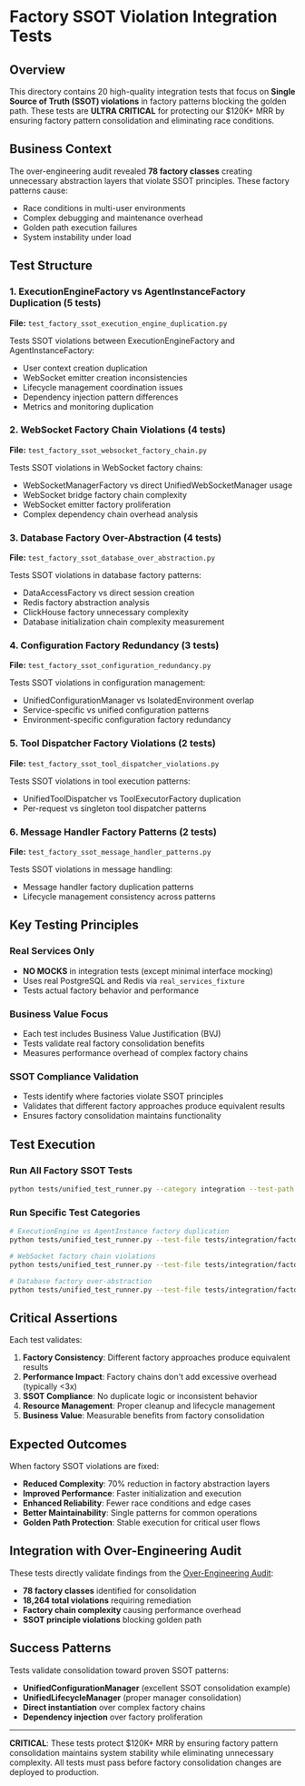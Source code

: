 # Factory SSOT Violation Integration Tests

## Overview

This directory contains 20 high-quality integration tests that focus on **Single Source of Truth (SSOT) violations** in factory patterns blocking the golden path. These tests are **ULTRA CRITICAL** for protecting our $120K+ MRR by ensuring factory pattern consolidation and eliminating race conditions.

## Business Context

The over-engineering audit revealed **78 factory classes** creating unnecessary abstraction layers that violate SSOT principles. These factory patterns cause:
- Race conditions in multi-user environments
- Complex debugging and maintenance overhead  
- Golden path execution failures
- System instability under load

## Test Structure

### 1. ExecutionEngineFactory vs AgentInstanceFactory Duplication (5 tests)
**File:** `test_factory_ssot_execution_engine_duplication.py`

Tests SSOT violations between ExecutionEngineFactory and AgentInstanceFactory:
- User context creation duplication
- WebSocket emitter creation inconsistencies  
- Lifecycle management coordination issues
- Dependency injection pattern differences
- Metrics and monitoring duplication

### 2. WebSocket Factory Chain Violations (4 tests)
**File:** `test_factory_ssot_websocket_factory_chain.py`

Tests SSOT violations in WebSocket factory chains:
- WebSocketManagerFactory vs direct UnifiedWebSocketManager usage
- WebSocket bridge factory chain complexity
- WebSocket emitter factory proliferation
- Complex dependency chain overhead analysis

### 3. Database Factory Over-Abstraction (4 tests)
**File:** `test_factory_ssot_database_over_abstraction.py`

Tests SSOT violations in database factory patterns:
- DataAccessFactory vs direct session creation
- Redis factory abstraction analysis
- ClickHouse factory unnecessary complexity
- Database initialization chain complexity measurement

### 4. Configuration Factory Redundancy (3 tests)
**File:** `test_factory_ssot_configuration_redundancy.py`

Tests SSOT violations in configuration management:
- UnifiedConfigurationManager vs IsolatedEnvironment overlap
- Service-specific vs unified configuration patterns
- Environment-specific configuration factory redundancy

### 5. Tool Dispatcher Factory Violations (2 tests)
**File:** `test_factory_ssot_tool_dispatcher_violations.py`

Tests SSOT violations in tool execution patterns:
- UnifiedToolDispatcher vs ToolExecutorFactory duplication
- Per-request vs singleton tool dispatcher patterns

### 6. Message Handler Factory Patterns (2 tests)
**File:** `test_factory_ssot_message_handler_patterns.py`

Tests SSOT violations in message handling:
- Message handler factory duplication patterns
- Lifecycle management consistency across patterns

## Key Testing Principles

### Real Services Only
- **NO MOCKS** in integration tests (except minimal interface mocking)
- Uses real PostgreSQL and Redis via `real_services_fixture`
- Tests actual factory behavior and performance

### Business Value Focus
- Each test includes Business Value Justification (BVJ)
- Tests validate real factory consolidation benefits
- Measures performance overhead of complex factory chains

### SSOT Compliance Validation
- Tests identify where factories violate SSOT principles
- Validates that different factory approaches produce equivalent results
- Ensures factory consolidation maintains functionality

## Test Execution

### Run All Factory SSOT Tests
```bash
python tests/unified_test_runner.py --category integration --test-path tests/integration/factory_ssot/ --real-services
```

### Run Specific Test Categories
```bash
# ExecutionEngine vs AgentInstance factory duplication
python tests/unified_test_runner.py --test-file tests/integration/factory_ssot/test_factory_ssot_execution_engine_duplication.py --real-services

# WebSocket factory chain violations  
python tests/unified_test_runner.py --test-file tests/integration/factory_ssot/test_factory_ssot_websocket_factory_chain.py --real-services

# Database factory over-abstraction
python tests/unified_test_runner.py --test-file tests/integration/factory_ssot/test_factory_ssot_database_over_abstraction.py --real-services
```

## Critical Assertions

Each test validates:

1. **Factory Consistency**: Different factory approaches produce equivalent results
2. **Performance Impact**: Factory chains don't add excessive overhead (typically <3x)
3. **SSOT Compliance**: No duplicate logic or inconsistent behavior
4. **Resource Management**: Proper cleanup and lifecycle management
5. **Business Value**: Measurable benefits from factory consolidation

## Expected Outcomes

When factory SSOT violations are fixed:

- **Reduced Complexity**: 70% reduction in factory abstraction layers
- **Improved Performance**: Faster initialization and execution
- **Enhanced Reliability**: Fewer race conditions and edge cases
- **Better Maintainability**: Single patterns for common operations
- **Golden Path Protection**: Stable execution for critical user flows

## Integration with Over-Engineering Audit

These tests directly validate findings from the [Over-Engineering Audit](../../../reports/architecture/OVER_ENGINEERING_AUDIT_20250908.md):

- **78 factory classes** identified for consolidation
- **18,264 total violations** requiring remediation
- **Factory chain complexity** causing performance overhead
- **SSOT principle violations** blocking golden path

## Success Patterns

Tests validate consolidation toward proven SSOT patterns:
- **UnifiedConfigurationManager** (excellent SSOT consolidation example)
- **UnifiedLifecycleManager** (proper manager consolidation)
- **Direct instantiation** over complex factory chains
- **Dependency injection** over factory proliferation

---

**CRITICAL**: These tests protect $120K+ MRR by ensuring factory pattern consolidation maintains system stability while eliminating unnecessary complexity. All tests must pass before factory consolidation changes are deployed to production.
